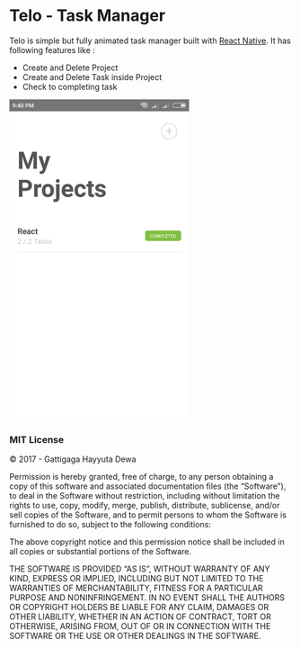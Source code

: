 # Telo - Task Manager

Telo is simple but fully animated task manager built with [React Native](https://facebook.github.io/react-native/). It has following features like :

* Create and Delete Project
* Create and Delete Task inside Project
* Check to completing task

<img src="./res/screenshot.png" width="320">

### MIT License

&copy; 2017 - Gattigaga Hayyuta Dewa

Permission is hereby granted, free of charge, to any person obtaining a copy of this software and associated documentation files (the “Software”), to deal in the Software without restriction, including without limitation the rights to use, copy, modify, merge, publish, distribute, sublicense, and/or sell copies of the Software, and to permit persons to whom the Software is furnished to do so, subject to the following conditions:

The above copyright notice and this permission notice shall be included in all copies or substantial portions of the Software.

THE SOFTWARE IS PROVIDED “AS IS”, WITHOUT WARRANTY OF ANY KIND, EXPRESS OR IMPLIED, INCLUDING BUT NOT LIMITED TO THE WARRANTIES OF MERCHANTABILITY, FITNESS FOR A PARTICULAR PURPOSE AND NONINFRINGEMENT. IN NO EVENT SHALL THE AUTHORS OR COPYRIGHT HOLDERS BE LIABLE FOR ANY CLAIM, DAMAGES OR OTHER LIABILITY, WHETHER IN AN ACTION OF CONTRACT, TORT OR OTHERWISE, ARISING FROM, OUT OF OR IN CONNECTION WITH THE SOFTWARE OR THE USE OR OTHER DEALINGS IN THE SOFTWARE.